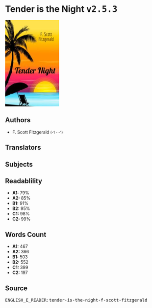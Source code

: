 # Tender is the Night <kbd>v2.5.3</kbd>

![](./cover.medium.jpg "")

## Authors


 - F. Scott Fitzgerald <small>(-1 - -1)</small>

## Translators



## Subjects



## Readablility


 - **A1:** 79%
 - **A2:** 85%
 - **B1:** 91%
 - **B2:** 95%
 - **C1:** 98%
 - **C2:** 99%

## Words Count


 - **A1:** 467
 - **A2:** 366
 - **B1:** 503
 - **B2:** 552
 - **C1:** 399
 - **C2:** 197

## Source


<kbd>ENGLISH_E_READER:tender-is-the-night-f-scott-fitzgerald</kbd>
